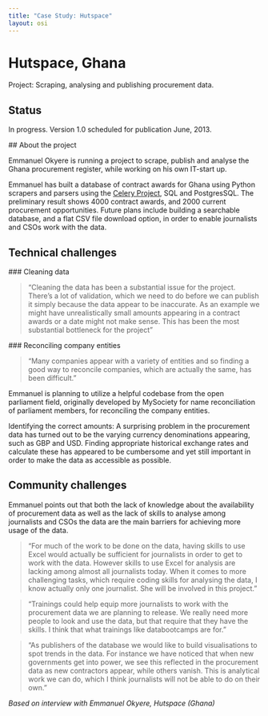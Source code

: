 ```yaml
---
title: "Case Study: Hutspace"
layout: osi
---
```


# Hutspace, Ghana

<div class="well">Project: Scraping, analysing and publishing procurement data.</well>

## Status

In progress. Version 1.0 scheduled for publication June, 2013.

## About the project

Emmanuel Okyere is running a project to scrape, publish and
analyse the Ghana procurement register, while working on his own
IT-start up.

Emmanuel has built a database of contract awards for Ghana using Python
scrapers and parsers using the [Celery
Project](http://www.celeryproject.org), SQL and PostgresSQL. The
preliminary result shows 4000 contract awards, and 2000 current
procurement opportunities. Future plans include building a searchable
database, and a flat CSV file download option, in order to enable
journalists and CSOs work with the data.

## Technical challenges

### Cleaning data

> “Cleaning the data has been a substantial issue for the
> project. There’s a lot of validation, which we need to do before we can
> publish it simply because the data appear to be inaccurate. As an
> example we might have unrealistically small amounts appearing in a
> contract awards or a date might not make sense. This has been the most
> substantial bottleneck for the project”

### Reconciling company entities

> “Many companies appear with a variety of
> entities and so finding a good way to reconcile companies, which are
> actually the same, has been difficult.”

Emmanuel is planning to utilize a helpful codebase from the open
parliament field, originally developed by MySociety for name
reconciliation of parliament members, for reconciling the company
entities.

Identifying the correct amounts: A surprising problem in the procurement
data has turned out to be the varying currency denominations appearing,
such as GBP and USD. Finding appropriate historical exchange rates and
calculate these has appeared to be cumbersome and yet still important in
order to make the data as accessible as possible.

## Community challenges

Emmanuel points out that both the lack of knowledge about the
availability of procurement data as well as the lack of skills to
analyse among journalists and CSOs the data are the main barriers for
achieving more usage of the data.

> “For much of the work to be done on the data, having skills to use Excel
> would actually be sufficient for journalists in order to get to work
> with the data. However skills to use Excel for analysis are lacking
> among almost all journalists today. When it comes to more challenging
> tasks, which require coding skills for analysing the data, I know
> actually only one journalist. She will be involved in this project.”

> “Trainings could help equip more journalists to work with the
> procurement data we are planning to release. We really need more people
> to look and use the data, but that require that they have the skills. I
> think that what trainings like databootcamps are for.”

> “As publishers of the database we would like to build visualisations to
> spot trends in the data. For instance we have noticed that when new
> governments get into power, we see this reflected in the procurement
> data as new contractors appear, while others vanish. This is analytical
> work we can do, which I think journalists will not be able to do on
> their own.”

<em>Based on interview with Emmanuel Okyere, Hutspace (Ghana)</em>


